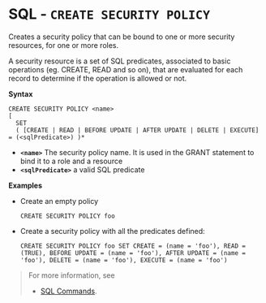 
# SQL - `CREATE SECURITY POLICY`

Creates a security policy that can be bound to one or more security resources, for one or more roles.  

A security resource is a set of SQL predicates, associated to basic operations (eg. CREATE, READ and so on), that are evaluated for each record to determine if the operation is allowed or not.

**Syntax**

```
CREATE SECURITY POLICY <name> 
[
  SET
  ( [CREATE | READ | BEFORE UPDATE | AFTER UPDATE | DELETE | EXECUTE] = (<sqlPredicate>) )*
```
- **`<name>`** The security policy name. It is used in the GRANT statement to bind it to a role and a resource
- **`<sqlPredicate>`** a valid SQL predicate

**Examples**

- Create an empty policy

  <pre>
  <code class='lang-sql userinput'>CREATE SECURITY POLICY foo</code>
  </pre>

- Create a security policy with all the predicates defined:

  <pre>
  <code class='lang-sql userinput'>CREATE SECURITY POLICY foo SET CREATE = (name = 'foo'), READ = (TRUE), BEFORE UPDATE = (name = 'foo'), AFTER UPDATE = (name = 'foo'), DELETE = (name = 'foo'), EXECUTE = (name = 'foo')</code>
  </pre>



>For more information, see
>- [SQL Commands](SQL-Commands.md).

